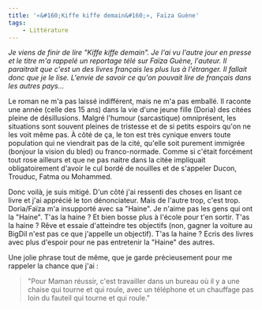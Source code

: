 ```yaml
---
title: '«&#160;Kiffe kiffe demain&#160;», Faïza Guène'
tags:
    - Littérature
---
```


_Je viens de finir de lire "Kiffe kiffe demain". Je l'ai vu l'autre jour en
presse et le titre m'a rappelé un reportage télé sur Faïza Guène, l'auteur. Il
paraitrait que c'est un des livres français les plus lus à l'étranger. Il
fallait donc que je le lise. L'envie de savoir ce qu'on pouvait lire de français
dans les autres pays…_

<!-- more -->

Le roman ne m'a pas laissé indifférent, mais ne m'a pas emballé. Il raconte une
année (celle des 15 ans) dans la vie d'une jeune fille (Doria) des citées pleine
de désillusions. Malgré l'humour (sarcastique) omniprésent, les situations sont
souvent pleines de tristesse et de si petits espoirs qu'on ne les voit même pas.
À côté de ça, le ton est très cynique envers toute population qui ne viendrait
pas de la cité, qu'elle soit purement immigrée (bonjour la vision du bled) ou
franco-normade. Comme si c'était forcément tout rose ailleurs et que ne pas
naitre dans la citée impliquait obligatoirement d'avoir le cul bordé de nouilles
et de s'appeler Ducon, Trouduc, Fatma ou Mohammed.

Donc voilà, je suis mitigé. D'un côté j'ai ressenti des choses en lisant ce
livre et j'ai apprécié le ton dénonciateur. Mais de l'autre trop, c'est trop.
Doria/Faïza m'a insupporté avec sa "Haine". Je n'aime pas les gens qui ont la
"Haine". T'as la haine ? Et bien bosse plus à l'école pour t'en sortir. T'as la
haine ? Rêve et essaie d'atteindre tes objectifs (non, gagner la voiture au
BigDil n'est pas ce que j'appelle un objectif). T'as la haine ? Ecris des livres
avec plus d'espoir pour ne pas entretenir la "Haine" des autres.

Une jolie phrase tout de même, que je garde précieusement pour me rappeler la
chance que j'ai :

> "Pour Maman réussir, c'est travailler dans un bureau où il y a une chaise qui
> tourne et qui roule, avec un téléphone et un chauffage pas loin du fauteil qui
> tourne et qui roule."
